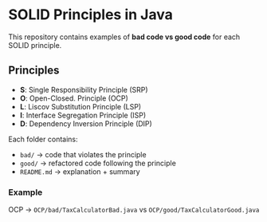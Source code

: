 # SOLID Principles in Java

This repository contains examples of **bad code vs good code** for each SOLID principle.

## Principles
- **S**: Single Responsibility Principle (SRP)
- **O**: Open-Closed. Principle (OCP)
- **L**: Liscov Substitution Principle (LSP)
- **I**: Interface Segregation Principle (ISP)
- **D**: Dependency Inversion Principle (DIP)

Each folder contains:
- `bad/` -> code that violates the principle
- `good/` -> refactored code following the principle
- `README.md` -> explanation + summary

### Example
OCP → `OCP/bad/TaxCalculatorBad.java` vs `OCP/good/TaxCalculatorGood.java`

